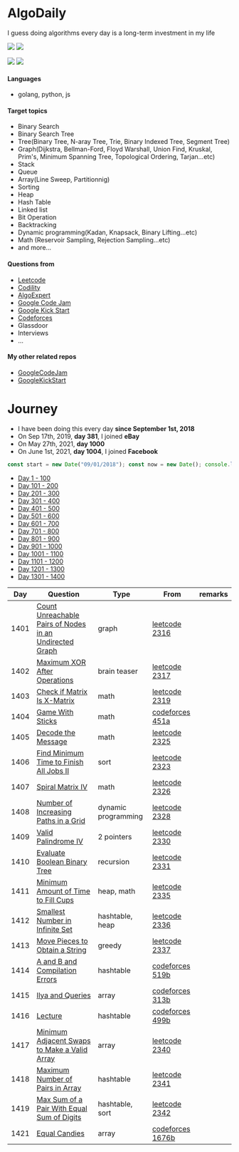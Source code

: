 # AlgoDaily

I guess doing algorithms every day is a long-term investment in my life

[![](https://img.shields.io/badge/dynamic/json?style=flat&labelColor=black&color=green&label=Solved&query=solvedOverTotal&url=https%3A%2F%2Fleetcode-badge.vercel.app%2Fapi%2Fusers%2Fcalvinchankf&logo=leetcode&logoColor=yellow)](https://leetcode.com/calvinchankf/)
[![](https://img.shields.io/badge/dynamic/json?style=flat&labelColor=black&color=green&label=Ranking&query=ranking&url=https%3A%2F%2Fleetcode-badge.vercel.app%2Fapi%2Fusers%2Fcalvinchankf&logo=leetcode&logoColor=yellow)](https://leetcode.com/calvinchankf/)

![](https://badges.pufler.dev/created/calvinchankf/algodaily)
![](https://badges.pufler.dev/updated/calvinchankf/algodaily)

#### Languages

- golang, python, js

#### Target topics

- Binary Search
- Binary Search Tree
- Tree(Binary Tree, N-aray Tree, Trie, Binary Indexed Tree, Segment Tree)
- Graph(Dijkstra, Bellman-Ford, Floyd Warshall, Union Find, Kruskal, Prim's, Minimum Spanning Tree, Topological Ordering, Tarjan...etc)
- Stack
- Queue
- Array(Line Sweep, Partitionnig)
- Sorting
- Heap
- Hash Table
- Linked list
- Bit Operation
- Backtracking
- Dynamic programming(Kadan, Knapsack, Binary Lifting...etc)
- Math (Reservoir Sampling, Rejection Sampling...etc)
- and more...

#### Questions from

- [Leetcode](https://leetcode.com)
- [Codility](https://app.codility.com/programmers/lessons/)
- [AlgoExpert](https://www.algoexpert.io)
- [Google Code Jam](https://codingcompetitions.withgoogle.com/codejam)
- [Google Kick Start](https://codingcompetitions.withgoogle.com/kickstart/)
- [Codeforces](https://codeforces.com)
- Glassdoor
- Interviews
- ...

#### My other related repos

- [GoogleCodeJam](https://github.com/calvinchankf/GoogleCodeJam)
- [GoogleKickStart](https://github.com/calvinchankf/GoogleKickStart)

# Journey

- I have been doing this every day **since September 1st, 2018**
- On Sep 17th, 2019, **day 381**, I joined **eBay**
- On May 27th, 2021, **day 1000**
- On June 1st, 2021, **day 1004**, I joined **Facebook**

```js
const start = new Date("09/01/2018"); const now = new Date(); console.log(Math.ceil((now - start) / (1000 * 3600 * 24)));
```

- [Day 1 - 100](./markdowns/day1-100.md)
- [Day 101 - 200](./markdowns/day101-200.md)
- [Day 201 - 300](./markdowns/day201-300.md)
- [Day 301 - 400](./markdowns/day301-400.md)
- [Day 401 - 500](./markdowns/day401-500.md)
- [Day 501 - 600](./markdowns/day501-600.md)
- [Day 601 - 700](./markdowns/day601-700.md)
- [Day 701 - 800](./markdowns/day701-800.md)
- [Day 801 - 900](./markdowns/day801-900.md)
- [Day 901 - 1000](./markdowns/day901-1000.md)
- [Day 1001 - 1100](./markdowns/day1001-1100.md)
- [Day 1101 - 1200](./markdowns/day1101-1200.md)
- [Day 1201 - 1300](./markdowns/day1201-1300.md)
- [Day 1301 - 1400](./markdowns/day1301-1400.md)

| Day  | Question                                                                                                                                          | Type                       | From                                                                                                            | remarks                                    |
| ---- | ------------------------------------------------------------------------------------------------------------------------------------------------- | -------------------------- | --------------------------------------------------------------------------------------------------------------- | ------------------------------------------ |
| 1401 | [Count Unreachable Pairs of Nodes in an Undirected Graph](/leetcode/2316-count-unreachable-pairs-of-nodes-in-an-undirected-graph)                                                                                                                      | graph                 | [leetcode 2316](https://leetcode.com/problems/count-unreachable-pairs-of-nodes-in-an-undirected-graph/)                                                |                                            |
| 1402 | [Maximum XOR After Operations](/leetcode/2317-maximum-xor-after-operations)                                                                                                                      | brain teaser                 | [leetcode 2317](https://leetcode.com/problems/maximum-xor-after-operations/)                                                |                                            |
| 1403 | [Check if Matrix Is X-Matrix](/leetcode/2319-check-if-matrix-is-x-matrix)                                                                                                                      | math                 | [leetcode 2319](https://leetcode.com/problems/check-if-matrix-is-x-matrix/)                                                |                                            |
| 1404 | [Game With Sticks](/codeforces/451a)                                                                                                                      | math                 | [codeforces 451a](https://codeforces.com/contest/451/problem/A)                                                |                                            |
| 1405 | [Decode the Message](/leetcode/2325)                                                                                                                      | math                 | [leetcode 2325](https://leetcode.com/problems/decode-the-message/)                                                |                                            |
| 1406 | [Find Minimum Time to Finish All Jobs II](/leetcode/2323)                                                                                                                      | sort                 | [leetcode 2323](https://leetcode.com/problems/find-minimum-time-to-finish-all-jobs-ii/)                                                |                                            |
| 1407 | [Spiral Matrix IV](/leetcode/2326)                                                                                                                      | math                 | [leetcode 2326](https://leetcode.com/problems/spiral-matrix-iv/)                                                |                                            |
| 1408 | [Number of Increasing Paths in a Grid](/leetcode/2328)                                                                                                                      | dynamic programming                 | [leetcode 2328](https://leetcode.com/problems/number-of-increasing-paths-in-a-grid//)                                                |                                            |
| 1409 | [Valid Palindrome IV](/leetcode/2330)                                                                                                                      | 2 pointers                 | [leetcode 2330](https://leetcode.com/problems/valid-palindrome-iv/)                                                |                                            |
| 1410 | [Evaluate Boolean Binary Tree](/leetcode/2331)                                                                                                                      | recursion                 | [leetcode 2331](https://leetcode.com/problems/evaluate-boolean-binary-tree/)                                                |                                            |
| 1411 | [Minimum Amount of Time to Fill Cups](/leetcode/2335)                                                                                                                      | heap, math                 | [leetcode 2335](https://leetcode.com/problems/minimum-amount-of-time-to-fill-cups/)                                                |                                            |
| 1412 | [Smallest Number in Infinite Set](/leetcode/2336)                                                                                                                      | hashtable, heap                 | [leetcode 2336](https://leetcode.com/problems/smallest-number-in-infinite-set/)                                                |                                            |
| 1413 | [Move Pieces to Obtain a String](/leetcode/2337)                                                                                                                      | greedy                 | [leetcode 2337](https://leetcode.com/problems/move-pieces-to-obtain-a-string/)                                                |                                            |
| 1414 | [A and B and Compilation Errors](/leetcode/519b)                                                                                                                      | hashtable                 | [codeforces 519b](https://codeforces.com/problemset/problem/519/B)                                                |                                            |
| 1415 | [Ilya and Queries](/codeforces/313b)                                                                                                                      | array                 | [codeforces 313b](https://codeforces.com/problemset/problem/313/B)                                                |                                            |
| 1416 | [Lecture](/codeforces/499b)                                                                                                                      | hashtable                  | [codeforces 499b](https://codeforces.com/problemset/problem/499/B)                                                |                                            |
| 1417 | [Minimum Adjacent Swaps to Make a Valid Array](/leetcode/2340)                                                                                                                      | array                 | [leetcode 2340](https://leetcode.com/problems/minimum-adjacent-swaps-to-make-a-valid-array/)                                                |                                            |
| 1418 | [Maximum Number of Pairs in Array](/leetcode/2341)                                                                                                                      | hashtable                  | [leetcode 2341](https://leetcode.com/problems/maximum-number-of-pairs-in-array/)                                                |                                            |
| 1419 | [Max Sum of a Pair With Equal Sum of Digits](/leetcode/2342)                                                                                                                      | hashtable, sort                  | [leetcode 2342](https://leetcode.com/problems/max-sum-of-a-pair-with-equal-sum-of-digits/)                                                |                                            |
| 1421 | [Equal Candies](/codeforces/1676b)                                                                                                                      | array                  | [codeforces 1676b](https://codeforces.com/problemset/problem/1676/B)                                                |                                            |
